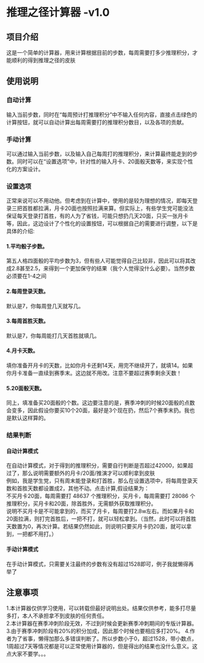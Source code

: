 # 推理之径计算器 -v1.0
## 项目介绍
 这是一个简单的计算器，用来计算根据目前的步数，每周需要打多少推理积分，才能顺利的得到推理之径的皮肤
## 使用说明
### 自动计算
 输入当前步数，同时在“每周预计打推理积分”中不输入任何内容，直接点击绿色的计算按钮，就可以自动计算出每周需要打的推理积分数目，以及各项的贡献。
### 手动计算
  可以通过输入当前步数，以及输入自己每周打的推理积分，来计算最终能走到的步数。同时可以在“设置选项”中，针对性的输入月卡、20面骰天数等，来实现个性化的方案设计。
### 设置选项
 正常来说可以不用动他。但考虑到在计算中，使用的是较为理想的情况，即每天登录三把首胜都拉满，月卡20面也按照拉满来算。但实际上，有些学生党可能没法保证每天登录打首胜，有的人为了省钱，可能只想扔几天20面，只买一张月卡等，因此，这边设计了个性化的设置按钮，可以根据自己的需要进行调整，以下是具体的介绍:<br>
#### 1.平均骰子步数。
 第五人格四面骰的平均步数为3，但有些人可能觉得自己比较非，因此可以将其改成2.8甚至2.5，来得到一个更加保守的结果（我个人觉得没什么必要）。当然步数必须要在1-4之间
 #### 2.每周登录天数。
 默认是7，你每周登几天就写几。
 #### 3.每周首胜天数。
 默认是7，你每周能打几天首胜就填几。
 #### 4.月卡天数。 
 填你准备开月卡的天数，比如你月卡还剩14天，用完不继续开了，就填14。如果你月卡准备一直续到赛季末。这边就不用改。注意不要超过赛季剩余天数！
 #### 5.20面骰天数。
 同上，填准备买20面骰的个数。这边要注意的是，赛季冲刺的时候20面骰的点数会变多，因此假设你要买10个20面，最好是3个现在扔，然后7个赛季末扔。我也是默认这样算的。
### 结果判断
#### 自动计算模式
 在自动计算模式，对于得到的推理积分，需要自行判断是否超过42000，如果超过了，那么说明需要额外的月卡/20面/推演才可以顺利拿到皮肤<br>
 例如，我是学生党，只有周末能登录和打首胜，那么在设置选项中，将每周登录天数和首胜天数都设置成2，其他不动。点击计算,假设结果为：<br>
 不买月卡20面，每周需要打 48637 个推理积分，买月卡，每周需要打 28086 个推理积分，买月卡和20面，除首胜外，无需额外获取推理积分。<br>
 说明不买月卡是不可能拿到的，而买了月卡，每周要打2.8w左右。而如果月卡和20面拉满，则打完首胜后，一把不打，就可以轻松拿到。（当然，此时可以将首胜天数置为0，再次计算。若结果仍然如此，则说明只要买月卡扔20面，就可以拿到，一把都不用打。）
 #### 手动计算模式
 在手动计算模式，只需要关注最终的步数有没有超过1528即可，例子我就懒得再举了
 ## 注意事项
 1.本计算器仅供学习使用，可以转载但最好说明出处。结果仅供参考，能多打尽量多打，本人不承担拿不到皮肤的任何责任。<br>
 2.本计算器在赛季冲刺阶段无效，不过到时候会更新赛季冲刺期间的专版计算器。<br>
 3.由于赛季冲刺阶段有20%的积分加成，因此那个时候也要相应多打20%。
 4.作者为了省事，懒得加那么多错误判断了。所以步数小于0，超过1528，带小数点，1周超过7天等情况都是可以正常使用计算器的，但是得出的结果也没什么意义。这点大家不要学。。。
